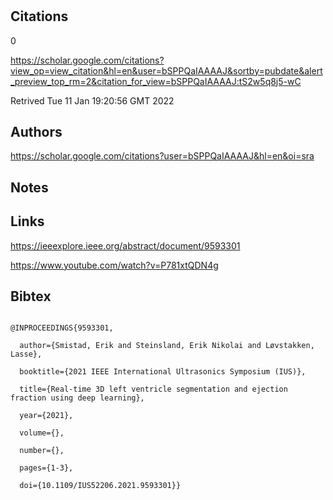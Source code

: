 # 
## Citations

0

https://scholar.google.com/citations?view_op=view_citation&hl=en&user=bSPPQaIAAAAJ&sortby=pubdate&alert_preview_top_rm=2&citation_for_view=bSPPQaIAAAAJ:tS2w5q8j5-wC

Retrived
Tue 11 Jan 19:20:56 GMT 2022

## Authors 

https://scholar.google.com/citations?user=bSPPQaIAAAAJ&hl=en&oi=sra


## Notes

## Links 


https://ieeexplore.ieee.org/abstract/document/9593301

https://www.youtube.com/watch?v=P781xtQDN4g


## Bibtex 

```

@INPROCEEDINGS{9593301,

  author={Smistad, Erik and Steinsland, Erik Nikolai and Løvstakken, Lasse},

  booktitle={2021 IEEE International Ultrasonics Symposium (IUS)}, 

  title={Real-time 3D left ventricle segmentation and ejection fraction using deep learning}, 

  year={2021},

  volume={},

  number={},

  pages={1-3},

  doi={10.1109/IUS52206.2021.9593301}}


```

